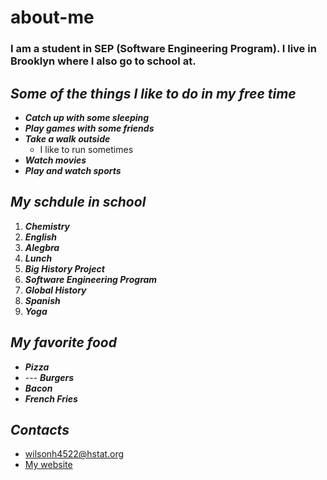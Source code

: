 # about-me
### I am a student in SEP (Software Engineering Program). I live in Brooklyn where I also go to school at. 
## _Some of the things I like to do in my free time_
* _**Catch up with some sleeping**_
* _**Play games with some friends**_
* _**Take a walk outside**_
   * I like to run sometimes
* _**Watch movies**_
* _**Play and watch sports**_

## _My schdule in school_
1. _**Chemistry**_
2. _**English**_
3. _**Alegbra**_
4. _**Lunch**_
5. _**Big History Project**_
6. _**Software Engineering Program**_
7. _**Global History**_
8. _**Spanish**_
9. _**Yoga**_

## _My favorite food_
* **_Pizza_**
* --- **_Burgers_**
* **_Bacon_**
* **_French Fries_**

## _Contacts_
* wilsonh4522@hstat.org
* [My website](https://wilsonh4522.github.io/)